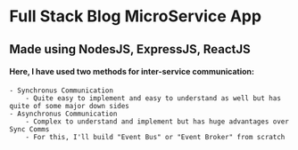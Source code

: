 # Full Stack Blog MicroService App 

## Made using NodesJS, ExpressJS, ReactJS

#### Here, I have used two methods for inter-service communication:
    - Synchronus Communication
        - Quite easy to implement and easy to understand as well but has quite of some major down sides
    - Asynchronus Communication
        - Complex to understand and implement but has huge advantages over Sync Comms
        - For this, I'll build "Event Bus" or "Event Broker" from scratch